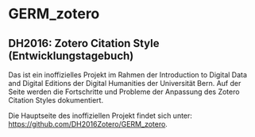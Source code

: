 # GERM_zotero
## DH2016: Zotero Citation Style (Entwicklungstagebuch)

Das ist ein inoffizielles Projekt im Rahmen der Introduction to Digital Data and Digital Editions der Digital Humanities der Universität Bern. 
Auf der Seite werden die Fortschritte und Probleme der Anpassung des Zotero Citation Styles dokumentiert. 

Die Hauptseite des inoffiziellen Projekt findet sich unter: https://github.com/DH2016Zotero/GERM_zotero.
